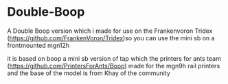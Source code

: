 # Double-Boop
A Double Boop version which i made for use on the Frankenvoron Tridex (https://github.com/FrankenVoron/Tridex)so you can use the mini sb on a frontmounted mgn12h

it is based on boop a mini sb version of tap which the printers for ants team (https://github.com/PrintersForAnts/Boop) made for the mgn9h rail printers and the base of the model is from Khay of the community
